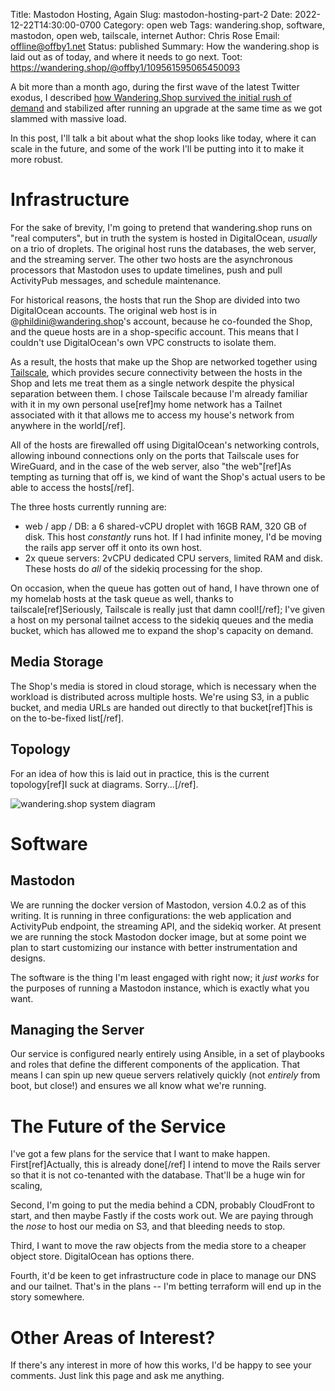 Title: Mastodon Hosting, Again
Slug: mastodon-hosting-part-2
Date: 2022-12-22T14:30:00-0700
Category: open web
Tags: wandering.shop, software, mastodon, open web, tailscale, internet
Author: Chris Rose
Email: offline@offby1.net
Status: published
Summary: How the wandering.shop is laid out as of today, and where it needs to go next.
Toot: https://wandering.shop/@offby1/109561595065450093

A bit more than a month ago, during the first wave of the latest Twitter exodus, I described [how Wandering.Shop survived the initial rush of demand]({filename}/posts/2022-11-07-mastodon-hosting-part-1.md) and stabilized after running an upgrade at the same time as we got slammed with massive load.

In this post, I'll talk a bit about what the shop looks like today, where it can scale in the future, and some of the work I'll be putting into it to make it more robust.

# Infrastructure

For the sake of brevity, I'm going to pretend that wandering.shop runs on "real computers", but in truth the system is hosted in DigitalOcean, _usually_ on a trio of droplets. The original host runs the databases, the web server, and the streaming server. The other two hosts are the asynchronous processors that Mastodon uses to update timelines, push and pull ActivityPub messages, and schedule maintenance.

For historical reasons, the hosts that run the Shop are divided into two DigitalOcean accounts. The original web host is in @phildini@wandering.shop's account, because he co-founded the Shop, and the queue hosts are in a shop-specific account. This means that I couldn't use DigitalOcean's own VPC constructs to isolate them.

As a result, the hosts that make up the Shop are networked together using [Tailscale](https://tailscale.com), which provides secure connectivity between the hosts in the Shop and lets me treat them as a single network despite the physical separation between them. I chose Tailscale because I'm already familiar with it in my own personal use[ref]my home network has a Tailnet associated with it that allows me to access my house's network from anywhere in the world[/ref].

All of the hosts are firewalled off using DigitalOcean's networking controls, allowing inbound connections only on the ports that Tailscale uses for WireGuard, and in the case of the web server, also "the web"[ref]As tempting as turning that off is, we kind of want the Shop's actual users to be able to access the hosts[/ref].

The three hosts currently running are:

- web / app / DB: a 6 shared-vCPU droplet with 16GB RAM, 320 GB of disk. This host _constantly_ runs hot. If I had infinite money, I'd be moving the rails app server off it onto its own host.
- 2x queue servers: 2vCPU dedicated CPU servers, limited RAM and disk. These hosts do _all_ of the sidekiq processing for the shop.

On occasion, when the queue has gotten out of hand, I have thrown one of my homelab hosts at the task queue as well, thanks to tailscale[ref]Seriously, Tailscale is really just that damn cool![/ref]; I've given a host on my personal tailnet access to the sidekiq queues and the media bucket, which has allowed me to expand the shop's capacity on demand.

## Media Storage

The Shop's media is stored in cloud storage, which is necessary when the workload is distributed across multiple hosts. We're using S3, in a public bucket, and media URLs are handed out directly to that bucket[ref]This is on the to-be-fixed list[/ref].

## Topology

For an idea of how this is laid out in practice, this is the current topology[ref]I suck at diagrams. Sorry...[/ref].

![wandering.shop system diagram]({attach}/images/mastodon/system-diagram-2022-12.drawio.png)

# Software

## Mastodon

We are running the docker version of Mastodon, version 4.0.2 as of this writing. It is running in three configurations: the web application and ActivityPub endpoint, the streaming API, and the sidekiq worker. At present we are running the stock Mastodon docker image, but at some point we plan to start customizing our instance with better instrumentation and designs.

The software is the thing I'm least engaged with right now; it _just works_ for the purposes of running a Mastodon instance, which is exactly what you want.

## Managing the Server

Our service is configured nearly entirely using Ansible, in a set of playbooks and roles that define the different components of the application. That means I can spin up new queue servers relatively quickly (not _entirely_ from boot, but close!) and ensures we all know what we're running.

# The Future of the Service

I've got a few plans for the service that I want to make happen. First[ref]Actually, this is already done[/ref] I intend to move the Rails server so that it is not co-tenanted with the database. That'll be a huge win for scaling,

Second, I'm going to put the media behind a CDN, probably CloudFront to start, and then maybe Fastly if the costs work out. We are paying through the _nose_ to host our media on S3, and that bleeding needs to stop.

Third, I want to move the raw objects from the media store to a cheaper object store. DigitalOcean has options there.

Fourth, it'd be keen to get infrastructure code in place to manage our DNS and our tailnet. That's in the plans -- I'm betting terraform will end up in the story somewhere.

# Other Areas of Interest?

If there's any interest in more of how this works, I'd be happy to see your comments. Just link this page and ask me anything.
